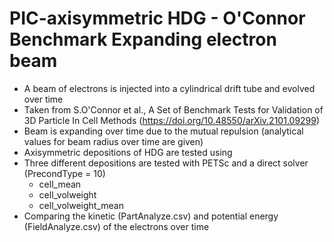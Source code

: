 # PIC-axisymmetric HDG - O'Connor Benchmark Expanding electron beam
* A beam of electrons is injected into a cylindrical drift tube and evolved over time
* Taken from S.O'Connor et al., A Set of Benchmark Tests for Validation of 3D Particle In Cell Methods (https://doi.org/10.48550/arXiv.2101.09299)
* Beam is expanding over time due to the mutual repulsion (analytical values for beam radius over time are given)
* Axisymmetric depositions of HDG are tested using
* Three different depositions are tested with PETSc and a direct solver (PrecondType = 10)
  * cell_mean
  * cell_volweight
  * cell_volweight_mean
* Comparing the kinetic (PartAnalyze.csv) and potential energy (FieldAnalyze.csv) of the electrons over time
